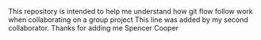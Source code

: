 This repository is intended to help me understand how git flow follow work when collaborating on a group project
This line was added by my second collaborator.
Thanks for adding me Spencer Cooper
